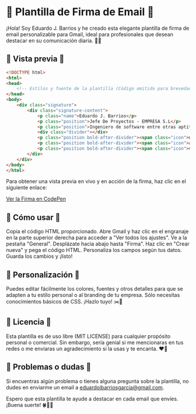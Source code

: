 
# 💌 Plantilla de Firma de Email 💌

¡Hola! Soy Eduardo J. Barrios y he creado esta elegante plantilla de firma de email personalizable para Gmail, ideal para profesionales que desean destacar en su comunicación diaria. 👔💼

## 🌈 Vista previa 🌈

```html
<!DOCTYPE html>
<html>
<head>
    <!-- Estilos y fuente de la plantilla (Código omitido para brevedad en el README) -->
</head>
<body>
    <div class="signature">
        <div class="signature-content">
            <p class="name">Eduardo J. Barrios</p>
            <p class="position">Jefe De Proyectos - EMPRESA S.L</p>
            <p class="position">Ingeniero de software entre otras aptitudes</p>
            <div class="divider"></div>
            <p class="position bold-after-divider"><span class="icon">📞</span>WhatsApp: <a href="">+34 222 22 22 22</a></p>
            <p class="position bold-after-divider"><span class="icon">✉️</span>Email: <a href="mailto:eduardojbarriosgarcia@gmail.com">eduardojbarriosgarcia@gmail.com</a></p>
            <p class="position bold-after-divider"><span class="icon">🌐</span>Descubre más en: <a href="https://github.com/edujbarrios">Mi GitHub</a></p>
        </div>
    </div>
</body>
</html>
```
Para obtener una vista previa en vivo y en acción de la firma, haz clic en el siguiente enlace:

[Ver la Firma en CodePen](https://codepen.io/edujbarrios/pen/JjeqMQW)

## 🚀 Cómo usar 🚀
Copia el código HTML proporcionado.
Abre Gmail y haz clic en el engranaje en la parte superior derecha para acceder a "Ver todos los ajustes".
Ve a la pestaña "General".
Desplázate hacia abajo hasta "Firma".
Haz clic en "Crear nueva" y pega el código HTML.
Personaliza los campos según tus datos.
Guarda los cambios y ¡listo!
## 🎨 Personalización 🎨
Puedes editar fácilmente los colores, fuentes y otros detalles para que se adapten a tu estilo personal o al branding de tu empresa. Sólo necesitas conocimientos básicos de CSS. ¡Hazlo tuyo! ✂️🎨

## 📄 Licencia 📄
Esta plantilla es de uso libre (MIT LICENSE) para cualquier propósito personal o comercial. Sin embargo, sería genial si me mencionaras en tus redes o me enviaras un agradecimiento si la usas y te encanta. ❤️🔄 

## 🐛 Problemas o dudas 🐛
Si encuentras algún problema o tienes alguna pregunta sobre la plantilla, no dudes en enviarme un email a eduardojbarriosgarcia@gmail.com.

Espero que esta plantilla te ayude a destacar en cada email que envíes. ¡Buena suerte! 🍀📧🌟
